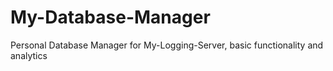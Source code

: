 # My-Database-Manager
Personal Database Manager for My-Logging-Server, basic functionality and analytics
